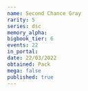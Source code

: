 ```yaml
---
name: Second Chance Gray
rarity: 5
series: dsc
memory_alpha:
bigbook_tier: 6
events: 22
in_portal:
date: 22/03/2022
obtained: Pack
mega: false
published: true
---
```



